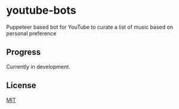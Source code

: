 # youtube-bots

Puppeteer based bot for YouTube to curate a list of music based on personal preference

## Progress
Currently in development. 

## License
[MIT](https://choosealicense.com/licenses/mit/)
